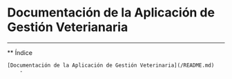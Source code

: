 # Documentación de la Aplicación de Gestión Veterianaria
________________________________________________________

** Índice

    [Documentación de la Aplicación de Gestión Veterinaria](/README.md)
        - 